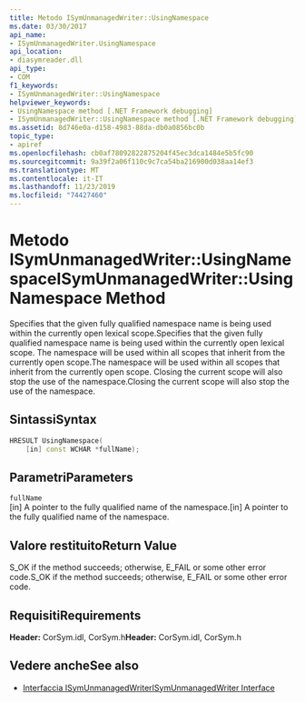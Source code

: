 ```yaml
---
title: Metodo ISymUnmanagedWriter::UsingNamespace
ms.date: 03/30/2017
api_name:
- ISymUnmanagedWriter.UsingNamespace
api_location:
- diasymreader.dll
api_type:
- COM
f1_keywords:
- ISymUnmanagedWriter::UsingNamespace
helpviewer_keywords:
- UsingNamespace method [.NET Framework debugging]
- ISymUnmanagedWriter::UsingNamespace method [.NET Framework debugging]
ms.assetid: 8d746e0a-d158-4983-88da-db0a0856bc0b
topic_type:
- apiref
ms.openlocfilehash: cb0af78092822875204f45ec3dca1484e5b5fc90
ms.sourcegitcommit: 9a39f2a06f110c9c7ca54ba216900d038aa14ef3
ms.translationtype: MT
ms.contentlocale: it-IT
ms.lasthandoff: 11/23/2019
ms.locfileid: "74427460"
---
```

# <a name="isymunmanagedwriterusingnamespace-method"></a><span data-ttu-id="4f7a1-102">Metodo ISymUnmanagedWriter::UsingNamespace</span><span class="sxs-lookup"><span data-stu-id="4f7a1-102">ISymUnmanagedWriter::UsingNamespace Method</span></span>
<span data-ttu-id="4f7a1-103">Specifies that the given fully qualified namespace name is being used within the currently open lexical scope.</span><span class="sxs-lookup"><span data-stu-id="4f7a1-103">Specifies that the given fully qualified namespace name is being used within the currently open lexical scope.</span></span> <span data-ttu-id="4f7a1-104">The namespace will be used within all scopes that inherit from the currently open scope.</span><span class="sxs-lookup"><span data-stu-id="4f7a1-104">The namespace will be used within all scopes that inherit from the currently open scope.</span></span> <span data-ttu-id="4f7a1-105">Closing the current scope will also stop the use of the namespace.</span><span class="sxs-lookup"><span data-stu-id="4f7a1-105">Closing the current scope will also stop the use of the namespace.</span></span>  
  
## <a name="syntax"></a><span data-ttu-id="4f7a1-106">Sintassi</span><span class="sxs-lookup"><span data-stu-id="4f7a1-106">Syntax</span></span>  
  
```cpp  
HRESULT UsingNamespace(  
    [in] const WCHAR *fullName);  
```  
  
## <a name="parameters"></a><span data-ttu-id="4f7a1-107">Parametri</span><span class="sxs-lookup"><span data-stu-id="4f7a1-107">Parameters</span></span>  
 `fullName`  
 <span data-ttu-id="4f7a1-108">[in] A pointer to the fully qualified name of the namespace.</span><span class="sxs-lookup"><span data-stu-id="4f7a1-108">[in] A pointer to the fully qualified name of the namespace.</span></span>  
  
## <a name="return-value"></a><span data-ttu-id="4f7a1-109">Valore restituito</span><span class="sxs-lookup"><span data-stu-id="4f7a1-109">Return Value</span></span>  
 <span data-ttu-id="4f7a1-110">S_OK if the method succeeds; otherwise, E_FAIL or some other error code.</span><span class="sxs-lookup"><span data-stu-id="4f7a1-110">S_OK if the method succeeds; otherwise, E_FAIL or some other error code.</span></span>  
  
## <a name="requirements"></a><span data-ttu-id="4f7a1-111">Requisiti</span><span class="sxs-lookup"><span data-stu-id="4f7a1-111">Requirements</span></span>  
 <span data-ttu-id="4f7a1-112">**Header:** CorSym.idl, CorSym.h</span><span class="sxs-lookup"><span data-stu-id="4f7a1-112">**Header:** CorSym.idl, CorSym.h</span></span>  
  
## <a name="see-also"></a><span data-ttu-id="4f7a1-113">Vedere anche</span><span class="sxs-lookup"><span data-stu-id="4f7a1-113">See also</span></span>

- [<span data-ttu-id="4f7a1-114">Interfaccia ISymUnmanagedWriter</span><span class="sxs-lookup"><span data-stu-id="4f7a1-114">ISymUnmanagedWriter Interface</span></span>](../../../../docs/framework/unmanaged-api/diagnostics/isymunmanagedwriter-interface.md)
